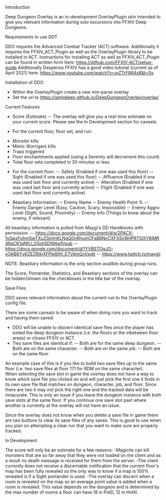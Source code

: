 Introduction

Deep Dungeon Overlay is an in-development OverlayPlugin skin intended to give you relevant information during solo excursions into FFXIV Deep Dungeons.

Requirements to use DDT

DDO requires the Advanced Combat Tracker (ACT) software.  Additionally it requires the FFXIV_ACT_Plugin as well as the OverlayPlugin library to be installed in ACT.
Instructions for installing ACT as well as FFXIV_ACT_Plugin can be found in written form here: https://github.com/FFXIV-ACT/setup-guide
Additionally Desperius FFXIV has a good video tutorial (current as of April 2021) here: https://www.youtube.com/watch?v=urZTrF864x8&t=0s

Installation of DDO

- Within the OverlayPlugin create a new min-parse overlay
- Set the url to https://iamlokken.github.io/DeepDungeonOverlay/overlay/

Current Features

- Score (Estimate)
-- The overlay will give you a real-time estimate on your current score.  Please see the In Development section for caveats.

- For the current floor, floor set, and run:
* Monster kills
* Mimic (Korrigan) kills
* Traps triggered 
* Floor enchantments applied (using a Serenity will decrement this count)
* Total floor sets completed in 30 minutes or less

- For the current floor:
-- Safety (Enabled if one was used this floor)
-- Sight (Enabled if one was used this floor)
-- Affluence (Enabled if one was used last floor and currently active)
-- Alteration (Enabled if one was used last floor and currently active)
-- Flight (Enabled if one was used last floor and currently active)

- Beastiary Information:
-- Enemy Name
-- Enemy Health Point %
-- Enemy Danger Level (Easy, Caution, Scary, Impossible)
-- Enemy Aggro Level (Sight, Sound, Proximity)
-- Enemy Info (Things to know about the enemy, if relevant)

All beastiary information is pulled from Maygi's DD Handbooks with permission.
-- https://docs.google.com/document/d/e/2PACX-1vQpzFuhmSwTXuZSmtnKLNgQ0nRhumCFaB8NvCXFXSjrBHPRT5lXY8jMR4RaCK1aNfcl_G5ph5DNNwfl/pub
-- https://docs.google.com/document/d/1YVBSTOgJO-xOAB6YyKZEZRikjXFPle6Ihf_E7VdmQnI/edit
-- https://www.twitch.tv/maygii

NOTE: Beastiary information is the only section availble during group runs.

The Score, Pomander, Statistics, and Beastiary sections of the overlay can be hidden/shown via the checkboxes in the title bar of the overlay.

Save Files

DDO saves relevant information about the current run to the OverlayPlugin config file.

There are some caveats to be aware of when doing runs you want to track and having them saved:
- DDO will be unable to discern identical save files once the player has exited the deep dungeon instance (i.e. the floors or the inbetween floor areas) or closes FFXIV or ACT.
- Two save files are identical if:
-- Both are for the same deep dungeon.
-- Both are on the same character.
-- Both are on the same job. 
-- Both are on the same floor.

An example case of this is if you like to build two save files up to the same floor (i.e. two save files at floor 171 for RDM on the same character).  
When selecting the save slot in game the overlay does not have a way to know _which_ save file you clicked on and will just pick the first one it finds in its own save file that matches on dungeon, character, job, and floor.  Since there are two it may not pick the right one and the tracked data will be innacurate.
This is only an issue if you leave the dungeon instance with both save slots at the same floor.  If you continue one save slot past where another is currently at the overlay will not have an issue.

Since the overlay does not know when you delete a save file in game there are two buttons to clear its save files of any saves.  This is good to use when you plan on attempting a clear run that you want to make sure are properly tracked.

In Development

The score will only be an estimate for a few reasons:
-Magicite can kill monsters that are so far away that they were not loaded on the client and as a result no death message is received for them from the server.
-The client currently does not receive a discernable notification that the current floor's map has been fully revealed so the only way to know if a map is 100% revealed is if a Sight pomander is used.
-The overlay can discern when a room is revealed on the map so an average point value is added when a room is revealed.  This value depends on the dungeon and is determined by the max number of rooms a floor can have (8 in PotD, 12 in HoH).


